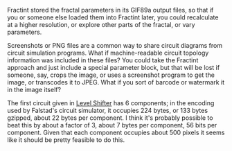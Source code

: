 Fractint stored the fractal parameters in its GIF89a output files, so
that if you or someone else loaded them into Fractint later, you could
recalculate at a higher resolution, or explore other parts of the
fractal, or vary parameters.

Screenshots or PNG files are a common way to share circuit diagrams
from circuit simulation programs.  What if machine-readable circuit
topology information was included in these files?  You could take the
Fractint approach and just include a special parameter block, but that
will be lost if someone, say, crops the image, or uses a screenshot
program to get the image, or transcodes it to JPEG.  What if you sort
of barcode or watermark it in the image itself?

The first circuit given in [Level Shifter] has 6 components; in the
encoding used by Falstad's circuit simulator, it occupies 224 bytes,
or 133 bytes gzipped, about 22 bytes per component.  I think it's
probably possible to beat this by about a factor of 3, about 7 bytes
per component, 56 bits per component.  Given that each component
occupies about 500 pixels it seems like it should be pretty feasible
to do this.

[Level Shifter]: level-shifter.md
